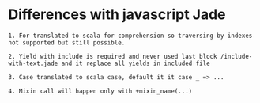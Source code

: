 Differences with javascript Jade
================================

	1. For translated to scala for comprehension so traversing by indexes not supported but still possible.

	2. Yield with include is required and never used last block /include-with-text.jade and it replace all yields in included file

	3. Case translated to scala case, default it it case _ => ...

	4. Mixin call will happen only with +mixin_name(...)
